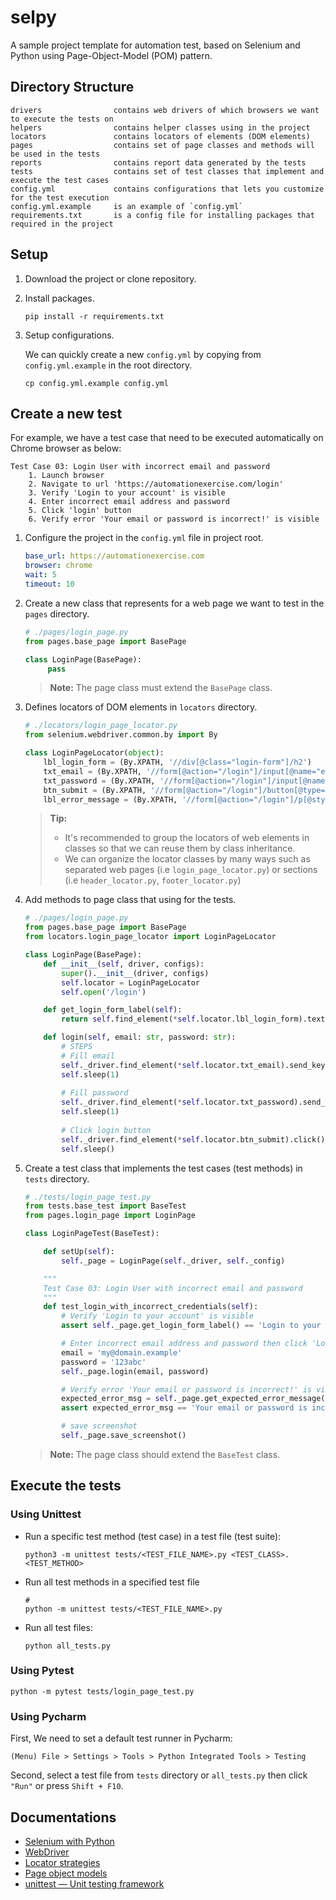 # selpy
A sample project template for automation test, based on Selenium and Python using Page-Object-Model (POM) pattern.

## Directory Structure

``` 
drivers                contains web drivers of which browsers we want to execute the tests on 
helpers                contains helper classes using in the project 
locators               contains locators of elements (DOM elements)               
pages                  contains set of page classes and methods will be used in the tests
reports                contains report data generated by the tests       
tests                  contains set of test classes that implement and execute the test cases
config.yml             contains configurations that lets you customize for the test execution 
config.yml.example     is an example of `config.yml`
requirements.txt       is a config file for installing packages that required in the project
```

## Setup 
1. Download the project or clone repository.
2. Install packages.
    ```shell
    pip install -r requirements.txt
    ```
3. Setup configurations.
   
   We can quickly create a new `config.yml` by copying from `config.yml.example` in the root directory.
   ```shell
   cp config.yml.example config.yml
   ```

   
## Create a new test
For example, we have a test case that need to be executed automatically on Chrome browser as below:
```text
Test Case 03: Login User with incorrect email and password
    1. Launch browser
    2. Navigate to url 'https://automationexercise.com/login'
    3. Verify 'Login to your account' is visible
    4. Enter incorrect email address and password
    5. Click 'login' button
    6. Verify error 'Your email or password is incorrect!' is visible
```
1. Configure the project in the `config.yml` file in project root.
   ```yaml
   base_url: https://automationexercise.com
   browser: chrome
   wait: 5
   timeout: 10
   ```

2. Create a new class that represents for a web page we want to test in the `pages` directory.

   ```python
   # ./pages/login_page.py
   from pages.base_page import BasePage
   
   class LoginPage(BasePage):
        pass
   ```

   >    **Note:**
   >    The page class must extend the `BasePage` class.

3. Defines locators of DOM elements in `locators` directory.

   ```python
   # ./locators/login_page_locator.py
   from selenium.webdriver.common.by import By

   class LoginPageLocator(object):
       lbl_login_form = (By.XPATH, '//div[@class="login-form"]/h2')
       txt_email = (By.XPATH, '//form[@action="/login"]/input[@name="email"]')
       txt_password = (By.XPATH, '//form[@action="/login"]/input[@name="password"]')
       btn_submit = (By.XPATH, '//form[@action="/login"]/button[@type="submit"]')
       lbl_error_message = (By.XPATH, '//form[@action="/login"]/p[@style="color: red;"]')
   ```

   > **Tip:**    
   > - It's recommended to group the locators of web elements in classes so that we can reuse them by class inheritance.
   > - We can organize the locator classes by many ways such as separated web pages (i.e `login_page_locator.py`) or sections (i.e `header_locator.py`, `footer_locator.py`)

4. Add methods to page class that using for the tests.
   ```python
   # ./pages/login_page.py
   from pages.base_page import BasePage
   from locators.login_page_locator import LoginPageLocator

   class LoginPage(BasePage):
       def __init__(self, driver, configs):
           super().__init__(driver, configs)
           self.locator = LoginPageLocator
           self.open('/login')
   
       def get_login_form_label(self):
           return self.find_element(*self.locator.lbl_login_form).text
   
       def login(self, email: str, password: str):
           # STEPS        
           # Fill email
           self._driver.find_element(*self.locator.txt_email).send_keys(email)
           self.sleep(1)
           
           # Fill password
           self._driver.find_element(*self.locator.txt_password).send_keys(password)
           self.sleep(1)
           
           # Click login button
           self._driver.find_element(*self.locator.btn_submit).click()
           self.sleep()
   ```

5. Create a test class that implements the test cases (test methods) in `tests` directory.

   ```python
   # ./tests/login_page_test.py
   from tests.base_test import BaseTest
   from pages.login_page import LoginPage

   class LoginPageTest(BaseTest):

       def setUp(self):
           self._page = LoginPage(self._driver, self._config)
   
       """
       Test Case 03: Login User with incorrect email and password
       """
       def test_login_with_incorrect_credentials(self):
           # Verify 'Login to your account' is visible
           assert self._page.get_login_form_label() == 'Login to your account'
   
           # Enter incorrect email address and password then click 'Login'
           email = 'my@domain.example'
           password = '123abc'
           self._page.login(email, password)
   
           # Verify error 'Your email or password is incorrect!' is visible
           expected_error_msg = self._page.get_expected_error_message()
           assert expected_error_msg == 'Your email or password is incorrect!'
   
           # save screenshot
           self._page.save_screenshot() 
   ```

   >    **Note:**
   >    The page class should extend the `BaseTest` class.



## Execute the tests
### Using Unittest
- Run a specific test method (test case) in a test file (test suite):
   ```shell
   python3 -m unittest tests/<TEST_FILE_NAME>.py <TEST_CLASS>.<TEST_METHOD>
   ```

- Run all test methods in a specified test file
   ```shell
  # 
   python -m unittest tests/<TEST_FILE_NAME>.py
   ```

- Run all test files:
   ```shell
   python all_tests.py
   ```

### Using Pytest
```
python -m pytest tests/login_page_test.py
```

### Using Pycharm
First, We need to set a default test runner in Pycharm:
```text
(Menu) File > Settings > Tools > Python Integrated Tools > Testing
```
Second, select a test file from `tests` directory or `all_tests.py` then click `"Run"` or press `Shift + F10`.

## Documentations
- [Selenium with Python](https://selenium-python.readthedocs.io/index.html)
- [WebDriver](https://www.selenium.dev/documentation/webdriver/)
- [Locator strategies](https://www.selenium.dev/documentation/webdriver/elements/locators/)
- [Page object models](https://www.selenium.dev/documentation/test_practices/encouraged/page_object_models/)
- [unittest — Unit testing framework](https://docs.python.org/3/library/unittest.html)
